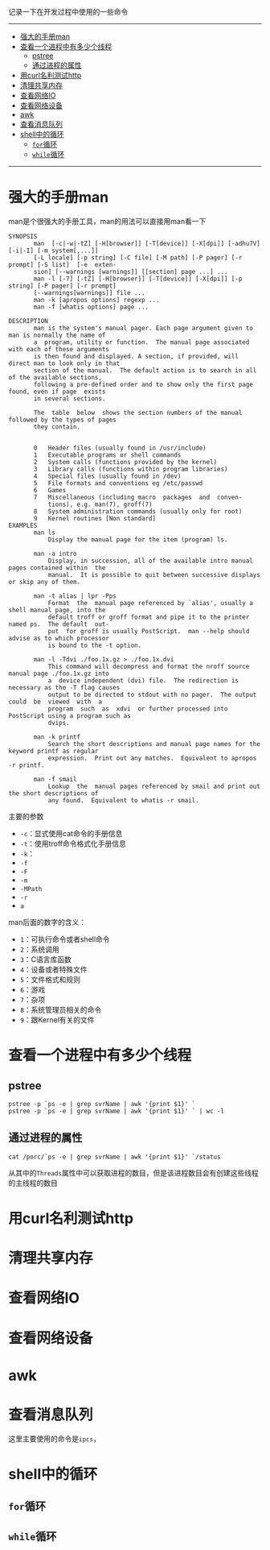 记录一下在开发过程中使用的一些命令

___
<!-- TOC -->

- [强大的手册man](#强大的手册man)
- [查看一个进程中有多少个线程](#查看一个进程中有多少个线程)
    - [pstree](#pstree)
    - [通过进程的属性](#通过进程的属性)
- [用curl名利测试http](#用curl名利测试http)
- [清理共享内存](#清理共享内存)
- [查看网络IO](#查看网络io)
- [查看网络设备](#查看网络设备)
- [awk](#awk)
- [查看消息队列](#查看消息队列)
- [shell中的循环](#shell中的循环)
    - [`for`循环](#for循环)
    - [`while`循环](#while循环)

<!-- /TOC -->

___


# 强大的手册man
man是个很强大的手册工具，man的用法可以直接用man看一下
``` shell
SYNOPSIS
       man  [-c|-w|-tZ] [-H[browser]] [-T[device]] [-X[dpi]] [-adhu7V] [-i|-I] [-m system[,...]]
       [-L locale] [-p string] [-C file] [-M path] [-P pager] [-r prompt] [-S list]  [-e  exten-
       sion] [--warnings [warnings]] [[section] page ...] ...
       man -l [-7] [-tZ] [-H[browser]] [-T[device]] [-X[dpi]] [-p string] [-P pager] [-r prompt]
       [--warnings[warnings]] file ...
       man -k [apropos options] regexp ...
       man -f [whatis options] page ...

DESCRIPTION
       man is the system's manual pager. Each page argument given to man is normally the name of
       a  program, utility or function.  The manual page associated with each of these arguments
       is then found and displayed. A section, if provided, will direct man to look only in that
       section of the manual.  The default action is to search in all of the available sections,
       following a pre-defined order and to show only the first page found, even if page  exists
       in several sections.

       The  table  below  shows the section numbers of the manual followed by the types of pages
       they contain.


       0   Header files (usually found in /usr/include)
       1   Executable programs or shell commands
       2   System calls (functions provided by the kernel)
       3   Library calls (functions within program libraries)
       4   Special files (usually found in /dev)
       5   File formats and conventions eg /etc/passwd
       6   Games
       7   Miscellaneous (including macro  packages  and  conven-
           tions), e.g. man(7), groff(7)
       8   System administration commands (usually only for root)
       9   Kernel routines [Non standard]
EXAMPLES
       man ls
           Display the manual page for the item (program) ls.

       man -a intro
           Display, in succession, all of the available intro manual pages contained within  the
           manual.  It is possible to quit between successive displays or skip any of them.

       man -t alias | lpr -Pps
           Format  the  manual page referenced by `alias', usually a shell manual page, into the
           default troff or groff format and pipe it to the printer named ps.  The default  out-
           put  for groff is usually PostScript.  man --help should advise as to which processor
           is bound to the -t option.

       man -l -Tdvi ./foo.1x.gz > ./foo.1x.dvi
           This command will decompress and format the nroff source manual page ./foo.1x.gz into
           a  device independent (dvi) file.  The redirection is necessary as the -T flag causes
           output to be directed to stdout with no pager.  The output could  be  viewed  with  a
           program  such  as  xdvi  or further processed into PostScript using a program such as
           dvips.

       man -k printf
           Search the short descriptions and manual page names for the keyword printf as regular
           expression.  Print out any matches.  Equivalent to apropos -r printf.

       man -f smail
           Lookup  the  manual pages referenced by smail and print out the short descriptions of
           any found.  Equivalent to whatis -r smail.
```
主要的参数
- `-c`：显式使用cat命令的手册信息
- `-t`：使用troff命令格式化手册信息
- `-k`：
- `-f`
- `-F`
- `-m`
- `-MPath`
- `-r`
- `a`

man后面的数字的含义：
- `1`：可执行命令或者shell命令
- `2`：系统调用
- `3`：C语言库函数
- `4`：设备或者特殊文件
- `5`：文件格式和规则
- `6`：游戏
- `7`：杂项
- `8`：系统管理员相关的命令
- `9`：跟Kernel有关的文件




# 查看一个进程中有多少个线程

## pstree
``` shell
pstree -p `ps -e | grep svrName | awk '{print $1}' `
pstree -p `ps -e | grep svrName | awk '{print $1}' ` | wc -l

```

## 通过进程的属性
``` shell
cat /porc/`ps -e | grep svrName | awk '{print $1}' `/status
```
从其中的`Threads`属性中可以获取进程的数目，但是该进程数目会有创建这些线程的主线程的数目



# 用curl名利测试http



# 清理共享内存



# 查看网络IO




# 查看网络设备


# awk


# 查看消息队列
这里主要使用的命令是`ipcs`，


# shell中的循环
## `for`循环


## `while`循环


